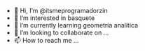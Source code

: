 - 👋 Hi, I’m @itsmeprogramadorzin
- 👀 I’m interested in basquete
- 🌱 I’m currently learning  geometria analitica
- 💞️ I’m looking to collaborate on ...
- 📫 How to reach me ...

<!---
itsmeprogramadorzin/itsmeprogramadorzin is a ✨ special ✨ repository because its `README.md` (this file) appears on your GitHub profile.
You can click the Preview link to take a look at your changes.
--->
